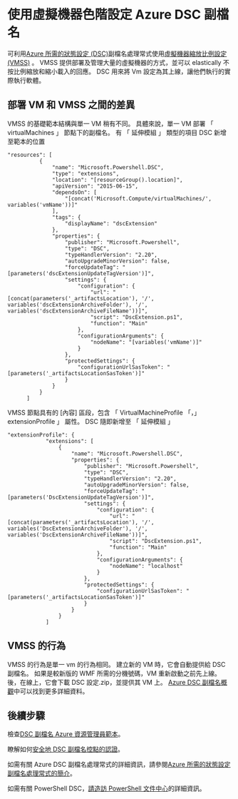 <properties
   pageTitle="使用所需的虛擬機器縮放比例設定的狀態設定 |Microsoft Azure"
   description="使用虛擬機器色階設定 Azure DSC 副檔名"
   services="virtual-machine-scale-sets"
   documentationCenter=""
   authors="zjalexander"
   manager="timlt"
   editor=""
   tags="azure-service-management,azure-resource-manager"
   keywords=""/>

<tags
   ms.service="virtual-machine-scale-sets"
   ms.devlang="na"
   ms.topic="article"
   ms.tgt_pltfrm="vm-windows"
   ms.workload="na"
   ms.date="09/15/2016"
   ms.author="zachal"/>

# <a name="using-virtual-machine-scale-sets-with-the-azure-dsc-extension"></a>使用虛擬機器色階設定 Azure DSC 副檔名

可利用[Azure 所需的狀態設定 (DSC)](../virtual-machines/virtual-machines-windows-extensions-dsc-overview.md)副檔名處理常式使用[虛擬機器縮放比例設定 (VMSS)](virtual-machine-scale-sets-overview.md) 。 VMSS 提供部署及管理大量的虛擬機器的方式，並可以 elastically 不按比例縮放和縮小載入的回應。 DSC 用來將 Vm 設定為其上線，讓他們執行的實際執行軟體。

## <a name="differences-between-deploying-to-vm-and-vmss"></a>部署 VM 和 VMSS 之間的差異

VMSS 的基礎範本結構與單一 VM 稍有不同。 具體來說，單一 VM 部署 「 virtualMachines 」 節點下的副檔名。 有 「 延伸模組 」 類型的項目 DSC 新增至範本的位置

```
"resources": [
          {
              "name": "Microsoft.Powershell.DSC",
              "type": "extensions",
              "location": "[resourceGroup().location]",
              "apiVersion": "2015-06-15",
              "dependsOn": [
                  "[concat('Microsoft.Compute/virtualMachines/', variables('vmName'))]"
              ],
              "tags": {
                  "displayName": "dscExtension"
              },
              "properties": {
                  "publisher": "Microsoft.Powershell",
                  "type": "DSC",
                  "typeHandlerVersion": "2.20",
                  "autoUpgradeMinorVersion": false,
                  "forceUpdateTag": "[parameters('dscExtensionUpdateTagVersion')]",
                  "settings": {
                      "configuration": {
                          "url": "[concat(parameters('_artifactsLocation'), '/', variables('dscExtensionArchiveFolder'), '/', variables('dscExtensionArchiveFileName'))]",
                          "script": "DscExtension.ps1",
                          "function": "Main"
                      },
                      "configurationArguments": {
                          "nodeName": "[variables('vmName')]"
                      }
                  },
                  "protectedSettings": {
                      "configurationUrlSasToken": "[parameters('_artifactsLocationSasToken')]"
                  }
              }
          }
      ]
```

VMSS 節點具有的 [內容] 區段，包含 「 VirtualMachineProfile 「，」 extensionProfile 」 屬性。 DSC 隨即新增至 「 延伸模組 」

```
"extensionProfile": {
            "extensions": [
                {
                    "name": "Microsoft.Powershell.DSC",
                    "properties": {
                        "publisher": "Microsoft.Powershell",
                        "type": "DSC",
                        "typeHandlerVersion": "2.20",
                        "autoUpgradeMinorVersion": false,
                        "forceUpdateTag": "[parameters('DscExtensionUpdateTagVersion')]",
                        "settings": {
                            "configuration": {
                                "url": "[concat(parameters('_artifactsLocation'), '/', variables('DscExtensionArchiveFolder'), '/', variables('DscExtensionArchiveFileName'))]",
                                "script": "DscExtension.ps1",
                                "function": "Main"
                            },
                            "configurationArguments": {
                                "nodeName": "localhost"
                            }
                        },
                        "protectedSettings": {
                            "configurationUrlSasToken": "[parameters('_artifactsLocationSasToken')]"
                        }
                    }
                }
            ]
```

## <a name="behavior-for-vmss"></a>VMSS 的行為

VMSS 的行為是單一 vm 的行為相同。 建立新的 VM 時，它會自動提供給 DSC 副檔名。 如果是較新版的 WMF 所需的分機號碼，VM 重新啟動之前先上線。 後，在線上，它會下載 DSC 設定.zip，並提供其 VM 上。 [Azure DSC 副檔名概觀](../virtual-machines/virtual-machines-windows-extensions-dsc-overview.md)中可以找到更多詳細資料。

## <a name="next-steps"></a>後續步驟 ##
檢查[DSC 副檔名 Azure 資源管理員範本](../virtual-machines/virtual-machines-windows-extensions-dsc-template.md)。

瞭解如何[安全地 DSC 副檔名控點的認證](../virtual-machines/virtual-machines-windows-extensions-dsc-credentials.md)。 

如需有關 Azure DSC 副檔名處理常式的詳細資訊，請參閱[Azure 所需的狀態設定副檔名處理常式的簡介](../virtual-machines/virtual-machines-windows-extensions-dsc-overview.md)。 

如需有關 PowerShell DSC，[請造訪 PowerShell 文件中心](https://msdn.microsoft.com/powershell/dsc/overview)的詳細資訊。 


